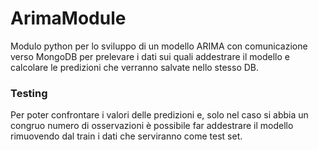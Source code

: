 # ArimaModule
Modulo python per lo sviluppo di un modello ARIMA con comunicazione verso MongoDB per prelevare 
i dati sui quali addestrare il modello e calcolare le predizioni che verranno salvate nello stesso DB.


### Testing 

Per poter confrontare i valori delle predizioni e, solo nel caso si abbia un congruo numero di
osservazioni è possibile far addestrare il modello rimuovendo dal train i dati che serviranno 
come test set.